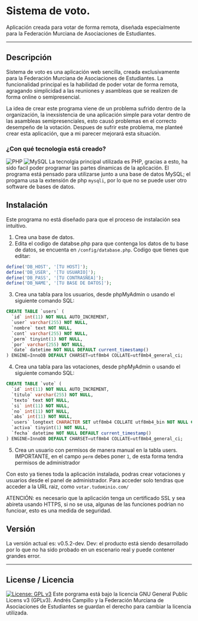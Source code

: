 # Sistema de voto.
Aplicación creada para votar de forma remota, diseñada especialmente para la Federación Murciana de Asociaciones de Estudiantes.

---

## Descripción

Sistema de voto es una aplicación web sencilla, creada exclusivamente para la Federación Murciana de Asociaciones de Estudiantes. La funcionalidad principal es la habilidad de poder votar de forma remota, agragando simplicidad a las reuniones y asambleas que se realizen de forma online o semipresencial.

La idea de crear este programa viene de un problema sufrido dentro de la organización, la inexsistencia de una aplicación simple para votar dentro de las asambleas semipresenciales, esto causó problemas en el correcto desempeño de la votación.
Despues de sufrir este problema, me planteé crear esta aplicación, que a mi parecer mejorará esta situación. 

### ¿Con qué tecnologia está creado?
![PHP](https://img.shields.io/badge/php-%23777BB4.svg?style=for-the-badge&logo=php&logoColor=white) ![MySQL](https://img.shields.io/badge/mysql-%2300f.svg?style=for-the-badge&logo=mysql&logoColor=white)
La tecnolgia principal utilizada es PHP, gracias a esto, ha sido facil poder programar las partes dinamicas de la aplicación. El programa está pensado para utilizarse junto a una base de datos MySQL; el progama usa la extensión de php ```mysqli```, por lo que no se puede user otro software de bases de datos.

## Instalación

Este programa no está diseñado para que el proceso de instalación sea intuitivo.
1. Crea una base de datos.
2. Edita el codigo de databse.php para que contenga los datos de tu base de datos, se encuenta en ```/config/database.php```. Codigo que tienes que editar:
```php
define('DB_HOST', '[TU HOST]');
define('DB_USER', '[TU USUARIO]');
define('DB_PASS', '[TU CONTRASÑEA]');
define('DB_NAME', '[TU BASE DE DATOS]');
```
3. Crea una tabla para los usuarios, desde phpMyAdmin o usando el siguiente comando SQL:
```SQL
CREATE TABLE `users` (
  `id` int(11) NOT NULL AUTO_INCREMENT,
  `user` varchar(255) NOT NULL,
  `nombre` text NOT NULL,
  `cont` varchar(255) NOT NULL,
  `perm` tinyint(1) NOT NULL,
  `por` varchar(255) NOT NULL,
  `date` datetime NOT NULL DEFAULT current_timestamp()
) ENGINE=InnoDB DEFAULT CHARSET=utf8mb4 COLLATE=utf8mb4_general_ci;
```

4. Crea una tabla para las votaciones, desde phpMyAdmin o usando el siguiente comando SQL:
```SQL
CREATE TABLE `vote` (
  `id` int(11) NOT NULL AUTO_INCREMENT,
  `titulo` varchar(255) NOT NULL,
  `texto` text NOT NULL,
  `si` int(11) NOT NULL,
  `no` int(11) NOT NULL,
  `abs` int(11) NOT NULL,
  `users` longtext CHARACTER SET utf8mb4 COLLATE utf8mb4_bin NOT NULL CHECK (json_valid(`users`)),
  `activa` tinyint(1) NOT NULL,
  `fecha` datetime NOT NULL DEFAULT current_timestamp()
) ENGINE=InnoDB DEFAULT CHARSET=utf8mb4 COLLATE=utf8mb4_general_ci;
```

5. Crea un usuario con permisos de manera manual en la tabla users. IMPORTANTE, en el campo ```perm``` debes poner ```1```, de esta forma tendra permisos de administrador

Con esto ya tienes toda la aplicación instalada, podras crear votaciones y usuarios desde el panel de administrador. Para acceder solo tendras que acceder a la URL raiz, como ```votar.tudominio.com/```

ATENCIÓN: es necesario que la aplicación tenga un certificado SSL y sea abireta usando HTTPS, si no se usa, algunas de las funciones podrian no funcioar, esto es una medida de seguridad.

## Versión
La versión actual es: v0.5.2-dev. 
Dev: el producto está siendo desarrollado por lo que no ha sido probado en un escenario real y puede contener grandes error.


---
## License / Licencia

[![License: GPL v3](https://img.shields.io/badge/License-GPLv3-blue.svg)](https://github.com/andrescampill/Sistema-voto/blob/main/LICENSE)
Este porgrama está bajo la licencia GNU General Public Licens v3 (GPLv3). Andrés Campillo y la Federación Murciana de Asociaciones de Estudiantes se guardan el derecho para cambiar la licencia utilizada. 

